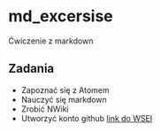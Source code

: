 # md_excersise
Ćwiczenie z markdown
## Zadania
* Zapoznać się z Atomem
* Nauczyć się markdown
* Zrobić NWiki
* Utworzyć konto github
[link do WSEI](https://dl.wsei.lublin.pl/course/view.php?id=636)
